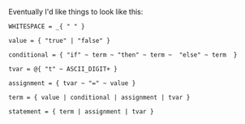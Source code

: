 Eventually I'd like things to look like this:


```
WHITESPACE = _{ " " }

value = { "true" | "false" }

conditional = { "if" ~ term ~ "then" ~ term ~  "else" ~ term  }

tvar = @{ "t" ~ ASCII_DIGIT+ }

assignment = { tvar ~ "=" ~ value }

term = { value | conditional | assignment | tvar }

statement = { term | assignment | tvar }
```